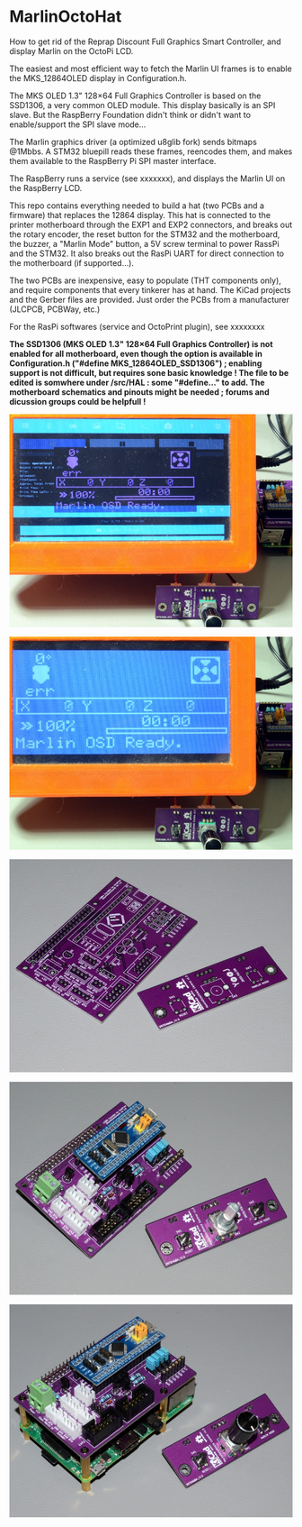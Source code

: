 # MarlinOctoHat
 
How to get rid of the Reprap Discount Full Graphics Smart Controller, and display Marlin on the OctoPi LCD.

The easiest and most efficient way to fetch the Marlin UI frames is to enable the MKS_12864OLED display in Configuration.h.

The MKS OLED 1.3" 128×64 Full Graphics Controller is based on the SSD1306, a very common OLED module. This display basically is an SPI slave. But the RaspBerry Foundation didn't think or didn't want to enable/support the SPI slave mode...

The Marlin graphics driver (a optimized u8glib fork) sends bitmaps @1Mbbs. A STM32 bluepill reads these frames, reencodes them, and makes them available to the RaspBerry Pi SPI master interface.

The RaspBerry runs a service (see xxxxxxx), and displays the Marlin UI on the RaspBerry LCD.

This repo contains everything needed to build a hat (two PCBs and a firmware) that replaces the 12864 display. This hat is connected to the printer motherboard through the EXP1 and EXP2 connectors, and breaks out the rotary encoder, the reset button for the STM32 and the motherboard, the buzzer, a "Marlin Mode" button, a 5V screw terminal to power RassPi and the STM32. It also breaks out the RasPi UART for direct connection to the motherboard (if supported...).

The two PCBs are inexpensive, easy to populate (THT components only), and require components that every tinkerer has at hand. The KiCad projects and the Gerber files are provided. Just order the PCBs from a manufacturer (JLCPCB, PCBWay, etc.)

For the RasPi softwares (service and OctoPrint plugin), see xxxxxxxx

**The SSD1306 (MKS OLED 1.3" 128×64 Full Graphics Controller) is not enabled for all motherboard, even though the option is available in Configuration.h ("#define MKS_12864OLED_SSD1306") ; enabling support is not difficult, but requires sone basic knowledge ! The file to be edited is somwhere under /src/HAL : some "#define..." to add. The motherboard schematics and pinouts might be needed ; forums and dicussion groups could be helpfull !**


![](https://github.com/yet-another-average-joe/MarlinOctoHat/blob/main/Pictures/DSC_8491.JPG)

![](https://github.com/yet-another-average-joe/MarlinOctoHat/blob/main/Pictures/DSC_8492.JPG)

![](https://github.com/yet-another-average-joe/MarlinOctoHat/blob/main/Pictures/DSC_8485.JPG)

![](https://github.com/yet-another-average-joe/MarlinOctoHat/blob/main/Pictures/DSC_8486.JPG)

![](https://github.com/yet-another-average-joe/MarlinOctoHat/blob/main/Pictures/DSC_8487.JPG)
